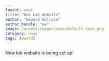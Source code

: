```yaml
---
layout: news
title: "New Lab Website"
author: "Edward Wallace"
author_handle: "ew"
image: /assets/images/news/default-news.png
category: news
tags: [award]
---
```

New lab website is being set up! 